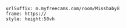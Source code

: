 

```custom-frames
urlSuffix: m.myfreecams.com/room/Missbaby8
frame: https://
style: height:50vh
```
